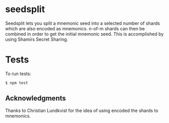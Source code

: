 # seedsplit
Seedsplit lets you split a mnemonic seed into a selected number of shards which are also encoded as mnemonics. n-of-m shards can then be combined in order to get the initial mnemonic seed. This is accomplished by using Shamirs Secret Sharing.

# Tests
To run tests:
```
$ npm test
```

## Acknowledgments
Thanks to Christian Lundkvist for the idea of using encoded the shards to mnemonics.
